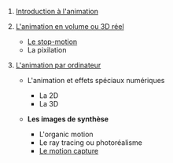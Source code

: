 1. [Introduction à l'animation](animation3d/index.md)

1. [L'animation en volume ou 3D réel](animation3d/envolume.md)

    - [Le stop-motion](animation3d/stopmotion.md)
    - La pixilation
    
2. [L'animation par ordinateur](DossierDocumentaire/animation3d/3/parordinateur.md)

    - L'animation et effets spéciaux numériques
    
        * La 2D
        * La 3D
        
    - **Les images de synthèse**
    
        * L'organic motion
        * Le ray tracing ou photoréalisme
        * [Le motion capture](3.2.3/motioncapture.md)
